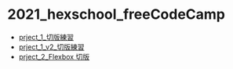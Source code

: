 # 2021_hexschool_freeCodeCamp
- [prject_1_切版練習](https://jaosn60810.github.io/2021_hexschool_freeCodeCamp/project_1) 
- [prject_1_v2_切版練習](https://jaosn60810.github.io/2021_hexschool_freeCodeCamp/project_1_v2) 
- [prject_2_Flexbox 切版](https://jaosn60810.github.io/2021_hexschool_freeCodeCamp/project_2) 
